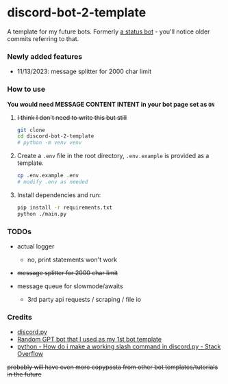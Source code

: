 # discord-bot-2-template
A template for my future bots.
Formerly [a status bot](https://github.com/seiwynn/discord-bot-4-shiro) - you'll notice older commits referring to that.

### Newly added features

- 11/13/2023: message splitter for 2000 char limit

### How to use

**You would need MESSAGE CONTENT INTENT in your bot page set as `ON`**

1. ~~I think I don't need to write this but still~~
    ```bash
    git clone
    cd discord-bot-2-template
    # python -m venv venv
    ```

2. Create a `.env` file in the root directory, `.env.example` is provided as a template.
    ```bash
    cp .env.example .env
    # modify .env as needed
    ```

3. Install dependencies and run:

    ```bash
    pip install -r requirements.txt
    python ./main.py
    ```

### TODOs
- actual logger
  - no, print statements won't work

- ~~message splitter for 2000 char limit~~
- message queue for slowmode/awaits
  - 3rd party api requests / scraping / file io


### Credits

- [discord.py](https://discordpy.readthedocs.io/en/stable/)
- [Random GPT bot that I used as my 1st bot template](https://github.com/Zero6992/chatGPT-discord-bot)
- [python - How do i make a working slash command in discord.py - Stack Overflow](https://stackoverflow.com/questions/71165431/how-do-i-make-a-working-slash-command-in-discord-py)

~~probably will have even more copypasta from other bot templates/tutorials in the future~~